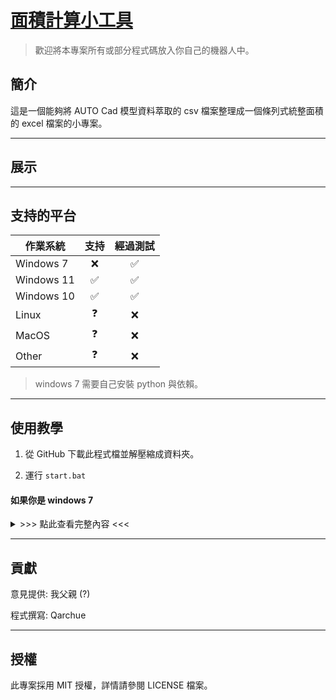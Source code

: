 # [面積計算小工具]([https://www.github.com/Qarchue/disform](https://github.com/Qarchue/disform))


> 歡迎將本專案所有或部分程式碼放入你自己的機器人中。

## 簡介


這是一個能夠將 AUTO Cad 模型資料萃取的 csv 檔案整理成一個條列式統整面積的 excel 檔案的小專案。


---





## 展示

---





## 支持的平台

|**作業系統**|**支持**|**經過測試**|
|-|:-:|:-:|
|Windows 7|❌|✅|
|Windows 11|✅|✅|
|Windows 10|✅|✅|
|Linux|❓|❌|
|MacOS|❓|❌|
|Other|❓|❌|

> windows 7 需要自己安裝 python 與依賴。

---





## 使用教學

1. 從 GitHub 下載此程式檔並解壓縮成資料夾。

2. 運行 `start.bat`

#### 如果你是 windows 7

<details><summary>>>> 點此查看完整內容 <<<</summary>

1. 下載最新版本的 [Python](https://www.python.org/downloads/)。

2. 從 GitHub 下載此程式檔並解壓縮成資料夾。

3. 在程式資料夾內開啟命令提示字元並安裝依賴 `python3 -m pip install -r requirements.txt`

5. 運行 `start.bat`

</details>

---





## 貢獻

意見提供: 我父親 (?)

程式撰寫: Qarchue

---





## 授權

此專案採用 MIT 授權，詳情請參閱 LICENSE 檔案。
